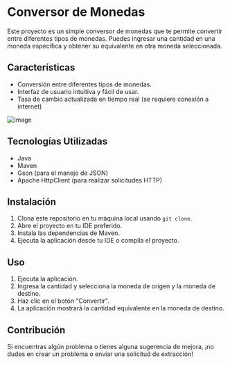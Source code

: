 # Conversor de Monedas

Este proyecto es un simple conversor de monedas que te permite convertir entre diferentes tipos de monedas. Puedes ingresar una cantidad en una moneda específica y obtener su equivalente en otra moneda seleccionada.

## Características

- Conversión entre diferentes tipos de monedas.
- Interfaz de usuario intuitiva y fácil de usar.
- Tasa de cambio actualizada en tiempo real (se requiere conexión a internet)
  
![image](https://github.com/EverthJPradoB/Conversor-de-Monedas/assets/131471022/6a62dcbb-974b-449c-8710-96e7484ca427)


## Tecnologías Utilizadas

- Java
- Maven
- Gson (para el manejo de JSON)
- Apache HttpClient (para realizar solicitudes HTTP)
  
## Instalación

1. Clona este repositorio en tu máquina local usando `git clone`.
2. Abre el proyecto en tu IDE preferido.
3. Instala las dependencias de Maven.
4. Ejecuta la aplicación desde tu IDE o compila el proyecto.

## Uso

1. Ejecuta la aplicación.
2. Ingresa la cantidad y selecciona la moneda de origen y la moneda de destino.
3. Haz clic en el botón "Convertir".
4. La aplicación mostrará la cantidad equivalente en la moneda de destino.

## Contribución

Si encuentras algún problema o tienes alguna sugerencia de mejora, ¡no dudes en crear un problema o enviar una solicitud de extracción!
